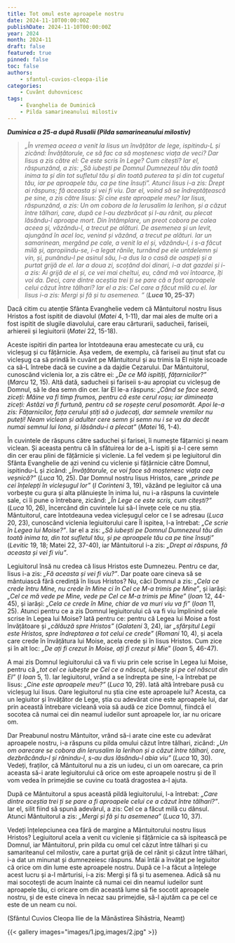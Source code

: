 ```yaml
---
title: Tot omul este aproapele nostru
date: 2024-11-10T00:00:00Z
publishDate: 2024-11-10T00:00:00Z
year: 2024
month: 2024-11
draft: false
featured: true
pinned: false
toc: false
authors:
    - sfantul-cuvios-cleopa-ilie
categories:
    - Cuvânt duhovnicesc
tags:
    - Evanghelia de Duminică
    - Pilda samarineanului milostiv
---
```

_**Duminica a 25-a după Rusalii (Pilda samarineanului milostiv)**_

> _„În vremea aceea a venit la Iisus un învățător de lege, ispitindu-L și zicând: Învățătorule, ce să fac ca să moștenesc viața de veci? Dar Iisus a zis către el: Ce este scris în Lege? Cum citești? Iar el, răspunzând, a zis: „Să iubești pe Domnul Dumnezeul tău din toată inima ta și din tot sufletul tău și din toată puterea ta și din tot cugetul tău, iar pe aproapele tău, ca pe tine însuți”. Atunci Iisus i-a zis: Drept ai răspuns; fă aceasta și vei fi viu. Dar el, voind să se îndreptățească pe sine, a zis către Iisus: Și cine este aproapele meu? Iar Iisus, răspunzând, a zis: Un om cobora de la Ierusalim la Ierihon, și a căzut între tâlhari, care, după ce l-au dezbrăcat și l-au rănit, au plecat lăsându-l aproape mort. Din întâmplare, un preot cobora pe calea aceea și, văzându-l, a trecut pe alături. De asemenea și un levit, ajungând în acel loc, venind și văzând, a trecut pe alături. Iar un samarinean, mergând pe cale, a venit la el și, văzându-l, i s-a făcut milă și, apropiindu-se, i-a legat rănile, turnând pe ele untdelemn și vin, și, punându-l pe asinul său, l-a dus la o casă de oaspeți și a purtat grijă de el. Iar a doua zi, scoțând doi dinari, i-a dat gazdei și i-a zis: Ai grijă de el și, ce vei mai cheltui, eu, când mă voi întoarce, îți voi da. Deci, care dintre aceștia trei ți se pare că a fost aproapele celui căzut între tâlhari? Iar el a zis: Cel care a făcut milă cu el. Iar Iisus i-a zis: Mergi și fă și tu asemenea. ”_ (**_Luca_ 10, 25-37**)

Dacă citim cu atenție Sfânta Evanghelie vedem că Mântuitorul nostru Iisus Hristos a fost ispitit de diavolul (_Matei_ 4, 1-11), dar mai ales de multe ori a fost ispitit de slugile diavolului, care erau cărturarii, saducheii, fariseii, arhiereii și legiuitorii (_Matei_ 22, 15-18).

Aceste ispitiri din partea lor întotdeauna erau amestecate cu ură, cu vicleșug și cu fățărnicie. Așa vedem, de exemplu, că fariseii au ținut sfat cu vicleșug ca să prindă în cuvânt pe Mântuitorul și au trimis la El niște iscoade ca să-L întrebe dacă se cuvine a da dajdie Cezarului. Dar Mântuitorul, cunoscând viclenia lor, a zis către ei: _„De ce Mă ispitiți, fățarnicilor?”_ (_Marcu_ 12, 15). Altă dată, saducheii și fariseii s-au apropiat cu vicleșug de Domnul, să le dea semn din cer. Iar El le-a răspuns: _„Când se face seară, ziceți: Mâine va fi timp frumos, pentru că este cerul roșu; iar dimineața ziceți: Astăzi va fi furtună, pentru că se roșește cerul posomorât. Apoi le-a zis: Fățarnicilor, fața cerului știți să o judecați, dar semnele vremilor nu puteți! Neam viclean și adulter cere semn și semn nu i se va da decât numai semnul lui Iona, și lăsându-i a plecat”_ (_Matei_ 16, 1-4).

În cuvintele de răspuns către saduchei și farisei, îi numește fățarnici și neam viclean. Și aceasta pentru că în sfătuirea lor de a-L ispiti și a-I cere semn din cer erau plini de fățărnicie și viclenie. La fel vedem și pe legiuitorul din Sfânta Evanghelie de azi venind cu viclenie și fățărnicie către Domnul, ispitindu-L și zicând: _„Învățătorule, ce voi face să moștenesc viața cea veșnică?”_ (_Luca_ 10, 25). Dar Domnul nostru Iisus Hristos, care _„prinde pe cei înțelepți în vicleșugul lor”_ (_I Corinteni_ 3, 19), văzând pe legiuitor că una vorbește cu gura și alta plănuiește în inima lui, nu i-a răspuns la cuvintele sale, ci îi pune o întrebare, zicând: _„În Lege ce este scris, cum citești?”_ (_Luca_ 10, 26), încercând din cuvintele lui să-l învețe cele ce nu știa. Mântuitorul, care întotdeauna vedea vicleșugul celor ce I se adresau (_Luca_ 20, 23), cunoscând viclenia legiuitorului care Îl ispitea, l-a întrebat: _„Ce scrie în Legea lui Moise?”_. Iar el a zis: _„Să iubești pe Domnul Dumnezeul tău din toată inima ta, din tot sufletul tău, și pe aproapele tău ca pe tine însuți”_ (_Levitic_ 19, 18; Matei 22, 37-40), iar Mântuitorul i-a zis: _„Drept ai răspuns, fă aceasta și vei fi viu”_.

Legiuitorul însă nu credea că Iisus Hristos este Dumnezeu. Pentru ce dar, Iisus i-a zis: _„Fă aceasta și vei fi viu?”_. Dar poate oare cineva să se mântuiască fără credință în Iisus Hristos? Nu, căci Domnul a zis: _„Cela ce crede întru Mine, nu crede în Mine ci în Cel ce M-a trimis pe Mine”_, și iarăși: _„Cel ce mă vede pe Mine, vede pe Cel ce M-a trimis pe Mine”_ (_Ioan_ 12, 44-45), și iarăși: _„Cela ce crede în Mine, chiar de va muri viu va fi”_ (_Ioan_ 11, 25). Atunci pentru ce a zis Domnul legiuitorului că va fi viu împlinind cele scrise în Legea lui Moise? Iată pentru ce: pentru că Legea lui Moise a fost învățătoare și _„călăuză spre Hristos”_ (_Galateni_ 3, 24), iar _„sfârșitul Legii este Hristos, spre îndreptarea a tot celui ce crede”_ (_Romani_ 10, 4), și acela care crede în învățătura lui Moise, acela crede și în Iisus Hristos. Cum zice și în alt loc: _„De ați fi crezut în Moise, ați fi crezut și Mie”_ (_Ioan_ 5, 46-47).

A mai zis Domnul legiuitorului că va fi viu prin cele scrise în Legea lui Moise, pentru că _„tot cel ce iubește pe Cel ce a născut, iubește și pe cel născut din El”_ (_I Ioan_ 5, 1). Iar legiuitorul, vrând a se îndrepta pe sine, l-a întrebat pe Iisus: _„Cine este aproapele meu?”_ (_Luca_ 10, 29). Iată altă întrebare pusă cu vicleșug lui Iisus. Oare legiuitorul nu știa cine este aproapele lui? Acesta, ca un legiuitor și învățător de Lege, știa cu adevărat cine este aproapele lui, dar prin această întrebare vicleană voia să audă ce zice Domnul, fiindcă el socotea că numai cei din neamul iudeilor sunt aproapele lor, iar nu oricare om.

Dar Preabunul nostru Mântuitor, vrând să-i arate cine este cu adevărat aproapele nostru, i-a răspuns cu pilda omului căzut între tâlhari, zicând: _„Un om oarecare se cobora din Ierusalim la Ierihon și a căzut între tâlhari, care, dezbrăcându-l și rănindu-l, s-au dus lăsându-l abia viu”_ (_Luca_ 10, 30). Vedeți, fraților, că Mântuitorul nu a zis un iudeu, ci un om oarecare, ca prin aceasta să-i arate legiuitorului că orice om este aproapele nostru și de îl vom vedea în primejdie se cuvine cu toată dragostea a-l ajuta.

După ce Mântuitorul a spus această pildă legiuitorului, l-a întrebat: _„Care dintre aceștia trei ți se pare a fi aproapele celui ce a căzut între tâlhari?”_. Iar el, silit fiind să spună adevărul, a zis: Cel ce a făcut milă cu dânsul. Atunci Mântuitorul a zis: _„Mergi și fă și tu asemenea”_ (_Luca_ 10, 37).

Vedeți înțelepciunea cea fără de margine a Mântuitorului nostru Iisus Hristos? Legiuitorul acela a venit cu viclenie și fățărnicie ca să ispitească pe Domnul, iar Mântuitorul, prin pilda cu omul cel căzut între tâlhari și cu samariteanul cel milostiv, care a purtat grijă de cel rănit și căzut între tâlhari, i-a dat un minunat și dumnezeiesc răspuns. Mai întâi a învățat pe legiuitor că orice om din lume este aproapele nostru. După ce l-a făcut a înțelege acest lucru și a-l mărturisi, i-a zis: Mergi și fă și tu asemenea. Adică să nu mai socotești de acum înainte că numai cei din neamul iudeilor sunt aproapele tău, ci oricare om din această lume să fie socotit aproapele nostru, și de este cineva în necaz sau primejdie, să-l ajutăm ca pe cel ce este de un neam cu noi.

(Sfântul Cuvios Cleopa Ilie de la Mănăstirea Sihăstria, Neamț)

{{< gallery images="images/1.jpg,images/2.jpg" >}}